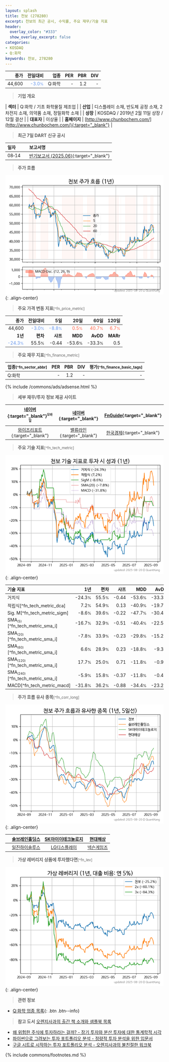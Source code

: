 ```yaml
---
layout: splash
title: 천보 (278280)
excerpt: 천보의 최근 공시, 수익률, 주요 재무/기술 지표
header:
  overlay_color: "#333"
  show_overlay_excerpt: false
categories:
- KOSDAQ
- Q:화학
keywords: 천보, 278280
---
```


| **종가** | **전일대비** | **업종** | **PER** | **PBR** | **DIV** |
| -------: | -----------: | -------: | ------: | ------: | ------: |
| 44,600 | <span style="color: cornflowerblue">-3.0<small>%</small></span> | Q:화학 | - | 1.2 | - |

<!-- more -->


> **기업 개요**<a id="company"></a>

| <span style="white-space:nowrap;">**섹터**</span> | Q:화학 / 기초 화학물질 제조업 |
| <span style="white-space:nowrap;">**산업**</span> | 디스플레이 소재, 반도체 공정 소재, 2차전지 소재, 의약품 소재, 정밀화학 소재 |
| <span style="white-space:nowrap;">**상장**</span> | KOSDAQ / 2019년 2월 11일 상장 / 12월 결산 |
| <span style="white-space:nowrap;">**대표자**</span> | 이상율 |
| <span style="white-space:nowrap;">**홈페이지**</span> | [http://www.chunbochem.com/](http://www.chunbochem.com/){:target="_blank"} |


> **최근 7일 DART 신규 공시**<a id="dart"></a>

| **일자** |      | **보고서명** |
| :------- | :--- | :----------- |
| 08&#x2011;14 | | [반기보고서 (2025.06)](https://dart.fss.or.kr/dsaf001/main.do?rcpNo=20250814001568){:target="_blank"} |


> **주가 흐름**<a id="price"></a>

![278280](/stock/images/278280.png){: .align-center}


> **주요 가격 변동 지표**<small>[^fn_price_metric]</small>

| **종가** | **전일대비** | **5일** | **20일** | **60일** | **120일** |
| -------: | -----------: | ------: | -------: | -------: | --------: |
| 44,600 | <span style="color: cornflowerblue">-3.0<small>%</small></span> | <span style="color: cornflowerblue">-8.8<small>%</small></span> | <span style="color: tomato">0.5<small>%</small></span> | <span style="color: tomato">40.7<small>%</small></span> | <span style="color: tomato">6.7<small>%</small></span> |
| **1년** | **편차** | **샤프** | **MDD** | **AvDD** | **MARr** |
| <span style="color: cornflowerblue">-24.3<small>%</small></span> | 55.5<small>%</small> | -0.44 | -53.6<small>%</small> | -33.3<small>%</small> | 0.5 |


> **주요 재무 지표**<small>[^fn_finance_metric]</small>

| **업종**<small>[^fn_sector_abbr]</small> | **PER** | **PBR** | **DIV** | **평가**<small>[^fn_finance_basic_tags]</small> |
| :--------------------------------------- | ------: | ------: | ------: | ----------------------------------------------: |
| Q:화학 | - | 1.2 | - | - |



{% include /commons/ads/adsense.html %}

> **세부 재무/투자 정보 제공 사이트**

| [네이버](https://m.stock.naver.com/domestic/stock/278280/finance/summary){:target="_blank"}<sup><small>모바일</small></sup> | [네이버](https://finance.naver.com/item/coinfo.naver?code=278280){:target="_blank"} | [FnGuide](https://comp.fnguide.com/SVO2/ASP/SVD_Invest.asp?gicode=A278280&MenuYn=Y){:target="_blank"} |
| :---: | :---: | :---: |
| [와이즈리포트](https://comp.wisereport.co.kr/company/c1040001.aspx?cmp_cd=278280){:target="_blank"} | [밸류라인](https://www.valueline.co.kr/finance/summary/278280){:target="_blank"} | [한국경제](https://markets.hankyung.com/stock/278280/financial-summary){:target="_blank"} |


> **주요 기술 지표**<small>[^fn_tech_metric]</small>


![278280](/stock/images/278280_tech.png){: .align-center}

| **기술 지표** | **1년** | **편차** | **샤프** | **MDD** | **AvDD** |
| :------------ | ------: | -----------: | -------: | ------: | -------: |
| 거치식 | -24.3<small>%</small> | 55.5<small>%</small> | -0.44 | -53.6<small>%</small> | -33.3<small>%</small> |
| 적립식[^fn_tech_metric_dca] | 7.2<small>%</small> | 54.9<small>%</small> | 0.13 | -40.9<small>%</small> | -19.7<small>%</small> |
| Sig. M[^fn_tech_metric_sigm] | -8.6<small>%</small> | 39.6<small>%</small> | -0.22 | -47.7<small>%</small> | -30.4<small>%</small> |
| SMA<small><sub>(5)</sub></small>[^fn_tech_metric_sma_i] | -16.7<small>%</small> | 32.9<small>%</small> | -0.51 | -40.4<small>%</small> | -22.5<small>%</small> |
| SMA<small><sub>(20)</sub></small>[^fn_tech_metric_sma_i] | -7.8<small>%</small> | 33.9<small>%</small> | -0.23 | -29.8<small>%</small> | -15.2<small>%</small> |
| SMA<small><sub>(60)</sub></small>[^fn_tech_metric_sma_i] | 6.6<small>%</small> | 28.9<small>%</small> | 0.23 | -18.8<small>%</small> | -9.3<small>%</small> |
| SMA<small><sub>(120)</sub></small>[^fn_tech_metric_sma_i] | 17.7<small>%</small> | 25.0<small>%</small> | 0.71 | -11.8<small>%</small> | -0.9<small>%</small> |
| SMA<small><sub>(240)</sub></small>[^fn_tech_metric_sma_i] | -5.9<small>%</small> | 15.8<small>%</small> | -0.37 | -11.8<small>%</small> | -0.4<small>%</small> |
| MACD[^fn_tech_metric_macd] | -31.8<small>%</small> | 36.2<small>%</small> | -0.88 | -34.4<small>%</small> | -23.2<small>%</small> |


> **주가 흐름 유사 종목**<a id="corr"></a><small>[^fn_corr_long]</small>

![278280](/stock/images/278280_corr.png){: .align-center}

|       | [솔브레인홀딩스](/036830/) | [SK아이이테크놀로지](/361610/) | [현대해상](/001450/) |
| :---: | :------------------------------------: | :------------------------------------: | :------------------------------------: |
|       | [일진하이솔루스](/271940/) | [LG디스플레이](/034220/) | [넥슨게임즈](/225570/) |


> **가상 레버리지 상품에 투자했다면**<a id="2x"></a><small>[^fn_lev]</small>

![278280](/stock/images/278280_2x.png){: .align-center}


> **관련 정보**

- [Q:화학 업종 목록](/stats/sector/kosdaq_업종_화학_종목/){: .btn .btn--info}

> **참고 도서** [오렌지사과의 출간 책 소개와 샘플북 목록](https://kongdori.tistory.com/691)

- [왜 위험한 주식에 투자하라는 걸까? - 장기 투자와 분산 투자에 대한 통계학적 시각](https://kongdori.tistory.com/421)
- [파이썬으로 그려보는 투자 포트폴리오 분석  - 정량적 투자 분석을 위한 입문서](https://kongdori.tistory.com/643)
- [구글 시트로 시작하는 투자 포트폴리오 분석 - 오렌지사과의 불친절한 워크북](https://kongdori.tistory.com/449)


{% include commons/footnotes.md %}